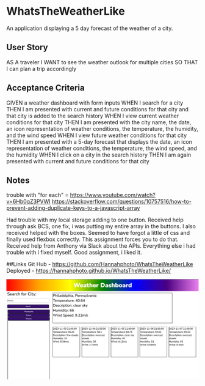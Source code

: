 # WhatsTheWeatherLike
An application displaying a 5 day forecast of the weather of a city.

## User Story
AS A traveler
I WANT to see the weather outlook for multiple cities
SO THAT I can plan a trip accordingly


## Acceptance Criteria
GIVEN a weather dashboard with form inputs
WHEN I search for a city
THEN I am presented with current and future conditions for that city and that city is added to the search history
WHEN I view current weather conditions for that city
THEN I am presented with the city name, the date, an icon representation of weather conditions, the temperature, the humidity, and the wind speed
WHEN I view future weather conditions for that city
THEN I am presented with a 5-day forecast that displays the date, an icon representation of weather conditions, the temperature, the wind speed, and the humidity
WHEN I click on a city in the search history
THEN I am again presented with current and future conditions for that city

## Notes
trouble with "for each" = https://www.youtube.com/watch?v=6Hb0qZ3PVWI
https://stackoverflow.com/questions/10757516/how-to-prevent-adding-duplicate-keys-to-a-javascript-array

Had trouble with my local storage adding to one button. Received help through ask BCS, one fix, i was putting my entire array in the buttons.
I also received helped with the boxes. Seemed to have forgot a little of css and finally used flexbox correctly. This assignment forces you to do that. 
Received help from Anthony via Slack about the APIs. 
Everything else i had trouble with i fixed myself. 
Good assignment, i liked it. 

##Links
Git Hub - https://github.com/Hannahphoto/WhatsTheWeatherLike
Deployed - https://hannahphoto.github.io/WhatsTheWeatherLike/


<div align="center">
    <img src="./assets/image/WeatherDashboard.png" href = "screenshot Weather Dashboard." />
    </div>


